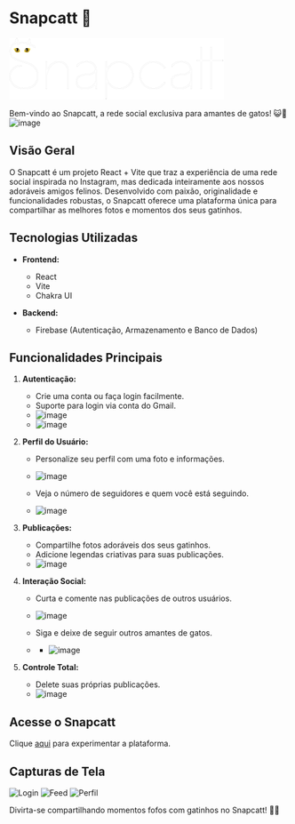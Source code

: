 # Snapcatt 🐾
![image](https://raw.githubusercontent.com/trichains/Snapcatt/ce486df6265560fc41f8ce3e831c6dab83f62db1/public/logo.svg)

Bem-vindo ao Snapcatt, a rede social exclusiva para amantes de gatos! 😺🌟
![image](https://github.com/trichains/Snapcatt/assets/25783243/ed9feb05-b1ea-49ed-bbe5-e4fe17646770)


## Visão Geral

O Snapcatt é um projeto React + Vite que traz a experiência de uma rede social inspirada no Instagram, mas dedicada inteiramente aos nossos adoráveis amigos felinos. Desenvolvido com paixão, originalidade e funcionalidades robustas, o Snapcatt oferece uma plataforma única para compartilhar as melhores fotos e momentos dos seus gatinhos.

## Tecnologias Utilizadas

- **Frontend:**
  - React
  - Vite
  - Chakra UI

- **Backend:**
  - Firebase (Autenticação, Armazenamento e Banco de Dados)

## Funcionalidades Principais

1. **Autenticação:**
   - Crie uma conta ou faça login facilmente.
   - Suporte para login via conta do Gmail.
   - ![image](https://github.com/trichains/Snapcatt/assets/25783243/f8e876f5-c1a1-4fd2-a7f8-e69521d9e6d3)
   - ![image](https://github.com/trichains/Snapcatt/assets/25783243/32a17965-89e7-4e4b-ab05-e4cf74480156)

2. **Perfil do Usuário:**
   - Personalize seu perfil com uma foto e informações.
   - ![image](https://github.com/trichains/Snapcatt/assets/25783243/7141ecba-d3d1-4a92-94a7-76dc7960c372)

   - Veja o número de seguidores e quem você está seguindo.
   - ![image](https://github.com/trichains/Snapcatt/assets/25783243/7eb15c95-92c8-4dbe-a9ed-3a9cd61eab17)

     
3. **Publicações:**
   - Compartilhe fotos adoráveis dos seus gatinhos.
   - Adicione legendas criativas para suas publicações.
   - ![image](https://github.com/trichains/Snapcatt/assets/25783243/918bbb91-6567-45c6-839d-3ea2d9537b37)

4. **Interação Social:**
   - Curta e comente nas publicações de outros usuários.
   - ![image](https://github.com/trichains/Snapcatt/assets/25783243/a6c806dc-ad8e-4bbc-9cac-411c121d6fc4)

   - Siga e deixe de seguir outros amantes de gatos.
   - - ![image](https://github.com/trichains/Snapcatt/assets/25783243/3025fca0-6c6c-4a10-9229-bbb07c68b0a9)

5. **Controle Total:**
   - Delete suas próprias publicações.
   - ![image](https://github.com/trichains/Snapcatt/assets/25783243/66de0f34-b299-4d72-928f-379a162944bd)


## Acesse o Snapcatt

Clique [aqui](https://snapcatt.vercel.app/) para experimentar a plataforma.

## Capturas de Tela

![Login](![image](https://github.com/trichains/Snapcatt/assets/25783243/3dec78d4-52a3-4915-8207-9164c3984580)
)
![Feed](![image](https://github.com/trichains/Snapcatt/assets/25783243/d4fcc23f-8fb5-4040-90b2-1d33caf49d93)
)
![Perfil](![image](https://github.com/trichains/Snapcatt/assets/25783243/8393d3a8-a03d-4a01-9046-65430b8f1a53)
)

Divirta-se compartilhando momentos fofos com gatinhos no Snapcatt! 🎉🐾
